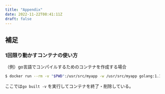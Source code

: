 ```yaml
---
title: "Appendix"
date: 2022-11-22T08:41:11Z
draft: false 
---
```


## 補足
### 1回限り動かすコンテナの使い方
（例）go言語でコンパイルするためのコンテナを作成する場合
```bash
$ docker run --rm -v "$PWD":/usr/src/myapp -w /usr/src/myapp golang:1.13 go built -v
```
ここでは`go built -v` を実行してコンテナを終了・削除している。


